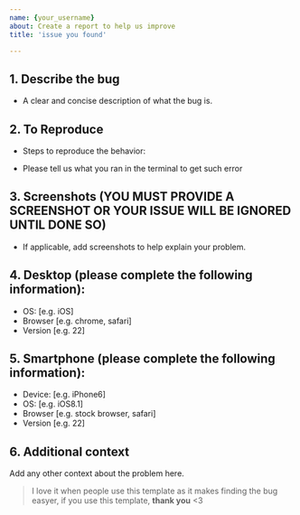 ```yaml
---
name: {your_username}
about: Create a report to help us improve
title: 'issue you found'

---
```


##  **1.** Describe the bug
* A clear and concise description of what the bug is.


##  **2.** To Reproduce
* Steps to reproduce the behavior:
 - Please tell us what you ran in the terminal to get such error

##  **3.** Screenshots (**YOU MUST PROVIDE A SCREENSHOT OR YOUR ISSUE WILL BE IGNORED UNTIL DONE SO**)
* If applicable, add screenshots to help explain your problem.

## **4.** Desktop (please complete the following information):
 - OS: [e.g. iOS]
 - Browser [e.g. chrome, safari]
 - Version [e.g. 22]

## **5.** Smartphone (please complete the following information):
 - Device: [e.g. iPhone6]
 - OS: [e.g. iOS8.1]
 - Browser [e.g. stock browser, safari]
 - Version [e.g. 22]

## **6.** Additional context
Add any other context about the problem here.

> I love it when people use this template as it makes finding the bug easyer, if you use this template, **thank you** <3
